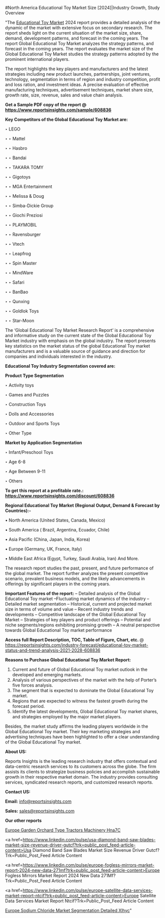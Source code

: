 #North America Educational Toy Market Size [2024]|Industry Growth, Study Overview

"The <a href=https://www.reportsinsights.com/sample/608836>Educational Toy Market</a> 2024 report provides a detailed analysis of the dynamic of the market with extensive focus on secondary research. The report sheds light on the current situation of the market size, share, demand, development patterns, and forecast in the coming years. The report Global Educational Toy Market analyzes the strategy patterns, and forecast in the coming years. The report evaluates the market size of the Global Educational Toy Market studies the strategy patterns adopted by the prominent international players.

The report highlights the key players and manufacturers and the latest strategies including new product launches, partnerships, joint ventures, technology, segmentation in terms of region and industry competition, profit and loss ration, and investment ideas. A precise evaluation of effective manufacturing techniques, advertisement techniques, market share size, growth rate, size, revenue, sales and value chain analysis.

<strong>Get a Sample PDF copy of the report @ <a href=https://www.reportsinsights.com/sample/608836 style=color:#0000ff;>https://www.reportsinsights.com/sample/608836</a></strong>

<strong>Key Competitors of the Global Educational Toy Market are:</strong>

‣ LEGO

‣ 
‣ Mattel

‣ 
‣ Hasbro

‣ 
‣ Bandai

‣ 
‣ TAKARA TOMY

‣ 
‣ Gigotoys

‣ 
‣ MGA Entertainment

‣ 
‣ Melissa & Doug

‣ 
‣ Simba-Dickie Group

‣ 
‣ Giochi Preziosi

‣ 
‣ PLAYMOBIL

‣ 
‣ Ravensburger

‣ 
‣ Vtech

‣ 
‣ Leapfrog

‣ 
‣ Spin Master

‣ 
‣ MindWare

‣ 
‣ Safari

‣ 
‣ BanBao

‣ 
‣ Qunxing

‣ 
‣ Goldlok Toys

‣ 
‣ Star-Moon

The ‘Global Educational Toy Market Research Report’ is a comprehensive and informative study on the current state of the Global Educational Toy Market industry with emphasis on the global industry. The report presents key statistics on the market status of the global Educational Toy market manufacturers and is a valuable source of guidance and direction for companies and individuals interested in the industry.

<strong>Educational Toy Industry Segmentation covered are:</strong>

<strong>Product Type Segmentation</strong>

‣    Activity toys

‣ Games and Puzzles

‣ Construction Toys

‣ Dolls and Accessories

‣ Outdoor and Sports Toys

‣ Other Type

<strong>Market by Application Segmentation</strong>

‣   Infant/Preschool Toys

‣ Age 6-8

‣ Age Between 9-11

‣ Others

<strong>To get this report at a profitable rate.: <a href=https://www.reportsinsights.com/discount/608836 style=color:#0000ff;>https://www.reportsinsights.com/discount/608836</a></strong>

<strong>Regional Educational Toy Market (Regional Output, Demand &amp; Forecast by Countries):-</strong>

• North America (United States, Canada, Mexico)

• South America ( Brazil, Argentina, Ecuador, Chile)

• Asia Pacific (China, Japan, India, Korea)

• Europe (Germany, UK, France, Italy)

• Middle East Africa (Egypt, Turkey, Saudi Arabia, Iran) And More.

The research report studies the past, present, and future performance of the global market. The report further analyzes the present competitive scenario, prevalent business models, and the likely advancements in offerings by significant players in the coming years.

<strong>Important Features of the report:</strong>
– Detailed analysis of the Global Educational Toy market
–Fluctuating market dynamics of the industry
–Detailed market segmentation
– Historical, current and projected market size in terms of volume and value
– Recent industry trends and developments
– Competitive landscape of the Global Educational Toy Market
– Strategies of key players and product offerings
– Potential and niche segments/regions exhibiting promising growth
– A neutral perspective towards Global Educational Toy market performance

<strong>Access full Report Description, TOC, Table of Figure, Chart, etc. </strong>@   <a href=https://reportsinsights.com/industry-forecast/educational-toy-market-status-and-trend-analysis-2021-2028-608836 style=color:#0000ff;>https://reportsinsights.com/industry-forecast/educational-toy-market-status-and-trend-analysis-2021-2028-608836</a>

<strong>Reasons to Purchase Global Educational Toy Market Report:</strong>
1. Current and future of Global Educational Toy market outlook in the developed and emerging markets.
2. Analysis of various perspectives of the market with the help of Porter’s five forces analysis.
3. The segment that is expected to dominate the Global Educational Toy market.
4. Regions that are expected to witness the fastest growth during the forecast period.
5. Identify the latest developments, Global Educational Toy market shares, and strategies employed by the major market players.

Besides, the market study affirms the leading players worldwide in the Global Educational Toy market. Their key marketing strategies and advertising techniques have been highlighted to offer a clear understanding of the Global Educational Toy market.

<strong><strong>About US</strong>:</strong>

Reports Insights is the leading research industry that offers contextual and data-centric research services to its customers across the globe. The firm assists its clients to strategize business policies and accomplish sustainable growth in their respective market domain. The industry provides consulting services, syndicated research reports, and customized research reports.

<strong>Contact US:</strong>

<p class=><b>Email:</b> <a href=mailto:info@reportsinsights.com>info@reportsinsights.com</a></p>
<p class=><b>Sales:</b> <a href=mailto:sales@reportsinsights.com>sales@reportsinsights.com</a></p>

<strong>Our other reports</strong>

<a href=https://www.linkedin.com/pulse/europe-garden-orchard-type-tractors-machinery-hna7c/>Europe Garden Orchard Type Tractors Machinery Hna7C</a>

<a href=https://www.linkedin.com/pulse/usa-diamond-band-saw-blades-market-size-revenue-driver-gutcf?trk=public_post_feed-article-content>Usa Diamond Band Saw Blades Market Size Revenue Driver Gutcf?Trk=Public_Post_Feed Article Content</a>

<a href=https://www.linkedin.com/pulse/europe-fogless-mirrors-market-report-2024-new-data-271mf?trk=public_post_feed-article-content>Europe Fogless Mirrors Market Report 2024 New Data 271Mf?Trk=Public_Post_Feed Article Content</a>

<a href=https://www.linkedin.com/pulse/europe-satellite-data-services-market-report-ntcif?trk=public_post_feed-article-content>Europe Satellite Data Services Market Report Ntcif?Trk=Public_Post_Feed Article Content</a>

<a href=https://www.linkedin.com/pulse/europe-sodium-chloride-market-segmentation-detailed-xlhyc/>Europe Sodium Chloride Market Segmentation Detailed Xlhyc</a>"
